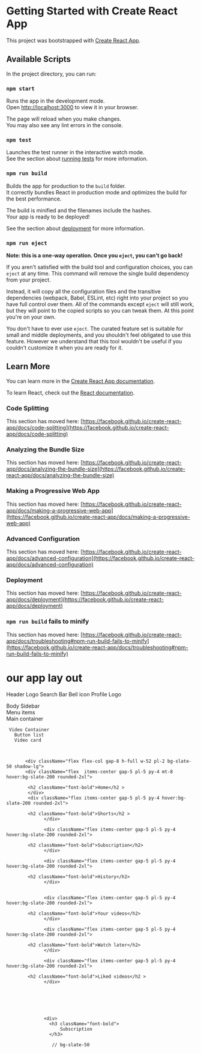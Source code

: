 # Getting Started with Create React App

This project was bootstrapped with [Create React App](https://github.com/facebook/create-react-app).

## Available Scripts

In the project directory, you can run:

### `npm start`

Runs the app in the development mode.\
Open [http://localhost:3000](http://localhost:3000) to view it in your browser.

The page will reload when you make changes.\
You may also see any lint errors in the console.

### `npm test`

Launches the test runner in the interactive watch mode.\
See the section about [running tests](https://facebook.github.io/create-react-app/docs/running-tests) for more information.

### `npm run build`

Builds the app for production to the `build` folder.\
It correctly bundles React in production mode and optimizes the build for the best performance.

The build is minified and the filenames include the hashes.\
Your app is ready to be deployed!

See the section about [deployment](https://facebook.github.io/create-react-app/docs/deployment) for more information.

### `npm run eject`

**Note: this is a one-way operation. Once you `eject`, you can't go back!**

If you aren't satisfied with the build tool and configuration choices, you can `eject` at any time. This command will remove the single build dependency from your project.

Instead, it will copy all the configuration files and the transitive dependencies (webpack, Babel, ESLint, etc) right into your project so you have full control over them. All of the commands except `eject` will still work, but they will point to the copied scripts so you can tweak them. At this point you're on your own.

You don't have to ever use `eject`. The curated feature set is suitable for small and middle deployments, and you shouldn't feel obligated to use this feature. However we understand that this tool wouldn't be useful if you couldn't customize it when you are ready for it.

## Learn More

You can learn more in the [Create React App documentation](https://facebook.github.io/create-react-app/docs/getting-started).

To learn React, check out the [React documentation](https://reactjs.org/).

### Code Splitting

This section has moved here: [https://facebook.github.io/create-react-app/docs/code-splitting](https://facebook.github.io/create-react-app/docs/code-splitting)

### Analyzing the Bundle Size

This section has moved here: [https://facebook.github.io/create-react-app/docs/analyzing-the-bundle-size](https://facebook.github.io/create-react-app/docs/analyzing-the-bundle-size)

### Making a Progressive Web App

This section has moved here: [https://facebook.github.io/create-react-app/docs/making-a-progressive-web-app](https://facebook.github.io/create-react-app/docs/making-a-progressive-web-app)

### Advanced Configuration

This section has moved here: [https://facebook.github.io/create-react-app/docs/advanced-configuration](https://facebook.github.io/create-react-app/docs/advanced-configuration)

### Deployment

This section has moved here: [https://facebook.github.io/create-react-app/docs/deployment](https://facebook.github.io/create-react-app/docs/deployment)

### `npm run build` fails to minify

This section has moved here: [https://facebook.github.io/create-react-app/docs/troubleshooting#npm-run-build-fails-to-minify](https://facebook.github.io/create-react-app/docs/troubleshooting#npm-run-build-fails-to-minify)






# our app lay out

Header 
   Logo 
   Search Bar 
   Bell icon 
   Profile Logo

   

Body
     Sidebar   
     Menu items  
   Main container
       
     Video Container 
       Button list
       Video card
 

   
           <div className="flex flex-col gap-8 h-full w-52 pl-2 bg-slate-50 shadow-lg">
           <div className="flex  items-center gap-5 pl-5 py-4 mt-8 hover:bg-slate-200 rounded-2xl">
          
            <h2 className="font-bold">Home</h2 >
            </div>
            <div className="flex items-center gap-5 pl-5 py-4 hover:bg-slate-200 rounded-2xl">
           
            <h2 className="font-bold">Shorts</h2 >   
                  </div>

                  <div className="flex items-center gap-5 pl-5 py-4 hover:bg-slate-200 rounded-2xl">
            
            <h2 className="font-bold">Subscription</h2>   
                  </div>

                  <div className="flex items-center gap-5 pl-5 py-4 hover:bg-slate-200 rounded-2xl">
          
            <h2 className="font-bold">History</h2>   
                  </div>

               
                  <div className="flex items-center gap-5 pl-5 py-4 hover:bg-slate-200 rounded-2xl">
          
            <h2 className="font-bold">Your videos</h2>   
                  </div>

                  <div className="flex items-center gap-5 pl-5 py-4 hover:bg-slate-200 rounded-2xl">
          
            <h2 className="font-bold">Watch later</h2>   
                  </div>

                  <div className="flex items-center gap-5 pl-5 py-4  hover:bg-slate-200 rounded-2xl">
        
            <h2 className="font-bold">Liked videos</h2 >   
                  </div>




                

                  <div>
                    <h3 className="font-bold">
                        Subscription
                    </h3>

                     // bg-slate-50